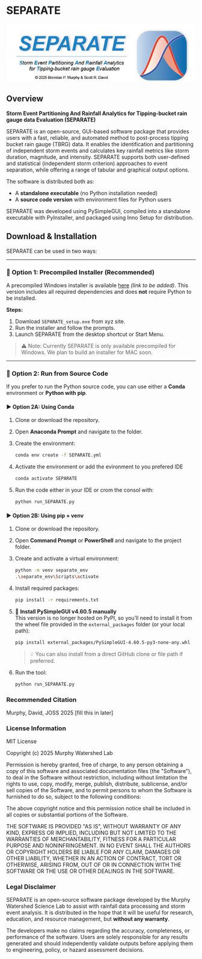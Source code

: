 # SEPARATE





<p align="center">
  <img src="images/header.png" alt="SEPARATE Banner" width="600"/>
</p>

## Overview
**Storm Event Partitioning And Rainfall Analytics for Tipping-bucket rain gauge data Evaluation (SEPARATE)**

SEPARATE is an open-source, GUI-based software package that provides users with a fast, reliable, and automated method to post-process tipping bucket rain gauge (TBRG) data. It enables the identification and partitioning of independent storm events and calculates key rainfall metrics like storm duration, magnitude, and intensity. SEPARATE supports both user-defined and statistical (independent storm criterion) approaches to event separation, while offering a range of tabular and graphical output options.

The software is distributed both as:
- A **standalone executable** (no Python installation needed)
- A **source code version** with environment files for Python users

 SEPARATE was developed using PySimpleGUI, compiled into a standalone executable with PyInstaller, and packaged using Inno Setup for distribution.

## Download & Installation

SEPARATE can be used in two ways:

---

### 🔹 Option 1: Precompiled Installer (Recommended)

A precompiled Windows installer is available [here]([https://your-download-link.com](https://usu.box.com/v/SEPARATE-download)) *(link to be added)*. This version includes all required dependencies and does **not** require Python to be installed.

**Steps:**
1. Download `SEPARATE_setup.exe` from xyz site.
2. Run the installer and follow the prompts.
3. Launch SEPARATE from the desktop shortcut or Start Menu.

> ⚠️ Note: Currently SEPARATE is only available precompiled for Windows. We plan to build an installer for MAC soon. 

---

### 🔹 Option 2: Run from Source Code

If you prefer to run the Python source code, you can use either a **Conda** environment or **Python with pip**.

#### ▶️ Option 2A: Using Conda 

1. Clone or download the repository.
2. Open **Anaconda Prompt** and navigate to the folder.
3. Create the environment:
    ```bash
    conda env create -f SEPARATE.yml
    ```

4. Activate the environment or add the evironment to you prefered IDE
    ```bash
    conda activate SEPARATE
    ```
5. Run the code either in your IDE or crom the consol with:
    ```bash
    python run_SEPARATE.py
    ```

#### ▶️ Option 2B: Using pip + venv

1. Clone or download the repository.

2. Open **Command Prompt** or **PowerShell** and navigate to the project folder.

3. Create and activate a virtual environment:

    ```bash
    python -m venv separate_env
    .\separate_env\Scripts\activate
    ```

4. Install required packages:

    ```bash
    pip install -r requirements.txt
    ```

5. 🔧 **Install PySimpleGUI v4.60.5 manually**  
   This version is no longer hosted on PyPI, so you’ll need to install it from the wheel file provided in the `external_packages` folder (or your local path):

    ```bash
    pip install external_packages/PySimpleGUI-4.60.5-py3-none-any.whl
    ```

    > 💡 You can also install from a direct GitHub clone or file path if preferred.

6. Run the tool:

    ```bash
    python run_SEPARATE.py
    ```


### Recommended Citation

Murphy, David, JOSS 2025 [fill this in later]

### License Information 
MIT License

Copyright (c) 2025 Murphy Watershed Lab

Permission is hereby granted, free of charge, to any person obtaining a copy
of this software and associated documentation files (the "Software"), to deal
in the Software without restriction, including without limitation the rights
to use, copy, modify, merge, publish, distribute, sublicense, and/or sell
copies of the Software, and to permit persons to whom the Software is
furnished to do so, subject to the following conditions:

The above copyright notice and this permission notice shall be included in all
copies or substantial portions of the Software.

THE SOFTWARE IS PROVIDED "AS IS", WITHOUT WARRANTY OF ANY KIND, EXPRESS OR
IMPLIED, INCLUDING BUT NOT LIMITED TO THE WARRANTIES OF MERCHANTABILITY,
FITNESS FOR A PARTICULAR PURPOSE AND NONINFRINGEMENT. IN NO EVENT SHALL THE
AUTHORS OR COPYRIGHT HOLDERS BE LIABLE FOR ANY CLAIM, DAMAGES OR OTHER
LIABILITY, WHETHER IN AN ACTION OF CONTRACT, TORT OR OTHERWISE, ARISING FROM,
OUT OF OR IN CONNECTION WITH THE SOFTWARE OR THE USE OR OTHER DEALINGS IN THE
SOFTWARE.

### Legal Disclaimer

SEPARATE is an open-source software package developed by the Murphy Watershed Science Lab to assist with rainfall data processing and storm event analysis. It is distributed in the hope that it will be useful for research, education, and resource management, but **without any warranty**.

The developers make no claims regarding the accuracy, completeness, or performance of the software. Users are solely responsible for any results generated and should independently validate outputs before applying them to engineering, policy, or hazard assessment decisions.


